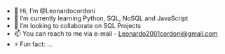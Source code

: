 - 👋 Hi, I’m @Leonardocordoni
- 🌱 I’m currently learning Python, SQL, NoSQL and JavaScript
- 💞️ I’m looking to collaborate on SQL Projects
- 📫 You can reach to me via e-mail - Leonardo2001cordoni@gmail.com
- ⚡ Fun fact: ...

<!---
Leonardocordoni/Leonardocordoni is a ✨ special ✨ repository because its `README.md` (this file) appears on your GitHub profile.
You can click the Preview link to take a look at your changes.
--->
